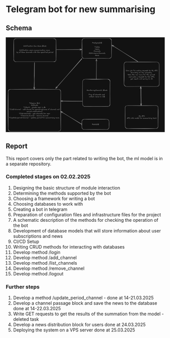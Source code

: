 # Telegram bot for new summarising

## Schema
![img_1.png](docs/readme/img_1.png)

## Report
This report covers only the part related to writing the bot, the ml model is in a separate repository.

### Completed stages on 02.02.2025
1. Designing the basic structure of module interaction
2. Determining the methods supported by the bot
3. Choosing a framework for writing a bot
4. Choosing databases to work with 
5. Creating a bot in telegram 
6. Preparation of configuration files and infrastructure files for the project 
7. A schematic description of the methods for checking the operation of the bot 
8. Development of database models that will store information about user subscriptions and news 
9. CI/CD Setup 
10. Writing CRUD methods for interacting with databases 
11. Develop method /login 
12. Develop method /add_channel
13. Develop method /list_channels
14. Develop method /remove_channel
15. Develop method /logout

### Further steps

1. Develop a method /update_period_channel - done at 14-21.03.2025
2. Develop a channel passage block and save the news to the database done at 14-22.03.2025
3. Write GET requests to get the results of the summation from the model - deleted task
4. Develop a news distribution block for users done at 24.03.2025
5. Deploying the system on a VPS server done at 25.03.2025
